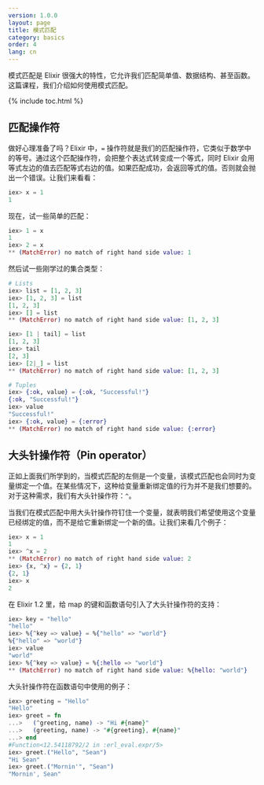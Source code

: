 ```yaml
---
version: 1.0.0
layout: page
title: 模式匹配
category: basics
order: 4
lang: cn
---
```


模式匹配是 Elixir 很强大的特性，它允许我们匹配简单值、数据结构、甚至函数。这篇课程，我们介绍如何使用模式匹配。

{% include toc.html %}

## 匹配操作符

做好心理准备了吗？Elixir 中，`=` 操作符就是我们的匹配操作符，它类似于数学中的等号。通过这个匹配操作符，会把整个表达式转变成一个等式，同时 Elixir 会用等式左边的值去匹配等式右边的值。如果匹配成功，会返回等式的值。否则就会抛出一个错误。让我们来看看：

```elixir
iex> x = 1
1
```

现在，试一些简单的匹配：

```elixir
iex> 1 = x
1
iex> 2 = x
** (MatchError) no match of right hand side value: 1
```

然后试一些刚学过的集合类型：

```elixir
# Lists
iex> list = [1, 2, 3]
iex> [1, 2, 3] = list
[1, 2, 3]
iex> [] = list
** (MatchError) no match of right hand side value: [1, 2, 3]

iex> [1 | tail] = list
[1, 2, 3]
iex> tail
[2, 3]
iex> [2|_] = list
** (MatchError) no match of right hand side value: [1, 2, 3]

# Tuples
iex> {:ok, value} = {:ok, "Successful!"}
{:ok, "Successful!"}
iex> value
"Successful!"
iex> {:ok, value} = {:error}
** (MatchError) no match of right hand side value: {:error}
```

## 大头针操作符（Pin operator）

正如上面我们所学到的，当模式匹配的左侧是一个变量，该模式匹配也会同时为变量绑定一个值。在某些情况下，这种给变量重新绑定值的行为并不是我们想要的。对于这种需求，我们有大头针操作符：`^`。

当我们在模式匹配中用大头针操作符钉住一个变量，就表明我们希望使用这个变量已经绑定的值，而不是给它重新绑定一个新的值。让我们来看几个例子：

```elixir
iex> x = 1
1
iex> ^x = 2
** (MatchError) no match of right hand side value: 2
iex> {x, ^x} = {2, 1}
{2, 1}
iex> x
2
```

在 Elixir 1.2 里，给 map 的键和函数语句引入了大头针操作符的支持：

```elixir
iex> key = "hello"
"hello"
iex> %{^key => value} = %{"hello" => "world"}
%{"hello" => "world"}
iex> value
"world"
iex> %{^key => value} = %{:hello => "world"}
** (MatchError) no match of right hand side value: %{hello: "world"}
```

大头针操作符在函数语句中使用的例子：

```elixir
iex> greeting = "Hello"
"Hello"
iex> greet = fn
...>   (^greeting, name) -> "Hi #{name}"
...>   (greeting, name) -> "#{greeting}, #{name}"
...> end
#Function<12.54118792/2 in :erl_eval.expr/5>
iex> greet.("Hello", "Sean")
"Hi Sean"
iex> greet.("Mornin'", "Sean")
"Mornin', Sean"
```
